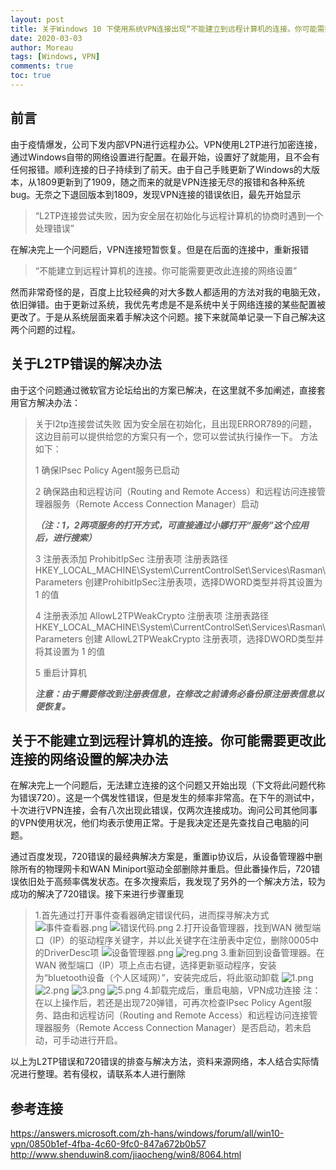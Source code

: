 ```yaml
---
layout: post
title: 关于Windows 10 下使用系统VPN连接出现“不能建立到远程计算机的连接。你可能需要更改此连接的网络设置”的解决方案
date: 2020-03-03
author: Moreau
tags: [Windows, VPN]
comments: true
toc: true
---
```


## 前言
由于疫情爆发，公司下发内部VPN进行远程办公。VPN使用L2TP进行加密连接，通过Windows自带的网络设置进行配置。在最开始，设置好了就能用，且不会有任何报错。顺利连接的日子持续到了前天。由于自己手贱更新了Windows的大版本，从1809更新到了1909，随之而来的就是VPN连接无尽的报错和各种系统bug。无奈之下退回版本到1809，发现VPN连接的错误依旧，最先开始显示
> “L2TP连接尝试失败，因为安全层在初始化与远程计算机的协商时遇到一个处理错误”

在解决完上一个问题后，VPN连接短暂恢复。但是在后面的连接中，重新报错
> “不能建立到远程计算机的连接。你可能需要更改此连接的网络设置”

然而非常奇怪的是，百度上比较经典的对大多数人都适用的方法对我的电脑无效，依旧弹错。由于更新过系统，我优先考虑是不是系统中关于网络连接的某些配置被更改了。于是从系统层面来着手解决这个问题。接下来就简单记录一下自己解决这两个问题的过程。



## 关于L2TP错误的解决办法

由于这个问题通过微软官方论坛给出的方案已解决，在这里就不多加阐述，直接套用官方解决办法：

> 关于l2tp连接尝试失败 因为安全层在初始化，且出现ERROR789的问题，这边目前可以提供给您的方案只有一个，您可以尝试执行操作一下。 方法如下：
>
> 1 确保IPsec Policy Agent服务已启动
>
> 2 确保路由和远程访问（Routing and Remote Access）和远程访问连接管理器服务（Remote Access Connection Manager）启动
>
> ***（注：1，2两项服务的打开方式，可直接通过小娜打开“服务”这个应用后，进行搜索）***
>
> 3 注册表添加 ProhibitIpSec 注册表项
> 注册表路径HKEY_LOCAL_MACHINE\System\CurrentControlSet\Services\Rasman\Parameters
> 创建ProhibitIpSec注册表项，选择DWORD类型并将其设置为 1 的值
>
> 4 注册表添加 AllowL2TPWeakCrypto 注册表项 
> 注册表路径HKEY_LOCAL_MACHINE\System\CurrentControlSet\Services\Rasman\Parameters
> 创建 AllowL2TPWeakCrypto 注册表项，选择DWORD类型并将其设置为 1 的值
>
> 5 重启计算机
>
> ***注意：由于需要修改到注册表信息，在修改之前请务必备份原注册表信息以便恢复。***



## 关于不能建立到远程计算机的连接。你可能需要更改此连接的网络设置的解决办法

在解决完上一个问题后，无法建立连接的这个问题又开始出现（下文将此问题代称为错误720）。这是一个偶发性错误，但是发生的频率非常高。在下午的测试中，十次进行VPN连接，会有八次出现此错误，仅两次连接成功。询问公司其他同事的VPN使用状况，他们均表示使用正常。于是我决定还是先查找自己电脑的问题。

通过百度发现，720错误的最经典解决方案是，重置ip协议后，从设备管理器中删除所有的物理网卡和WAN Miniport驱动全部删除并重启。但此番操作后，720错误依旧处于高频率偶发状态。在多次搜索后，我发现了另外的一个解决方法，较为成功的解决了720错误。接下来进行步骤重现

> 1.首先通过打开事件查看器确定错误代码，进而探寻解决方式
> ![事件查看器.png](https://i.loli.net/2020/03/04/Rq5ybYZGrSHL6e1.png)
> ![错误代码.png](https://i.loli.net/2020/03/04/St3lBV1TsiYKAqd.png)
> 2.打开设备管理器，找到WAN 微型端口（IP）的驱动程序关键字，并以此关键字在注册表中定位，删除0005中的DriverDesc项
> ![设备管理器.png](https://i.loli.net/2020/03/04/pQJCBAUSYsxlZIX.png)
> ![reg.png](https://i.loli.net/2020/03/04/ClwD78QINGSRb3g.png)
> 3.重新回到设备管理器。在WAN 微型端口（IP）项上点击右键，选择更新驱动程序，安装为“bluetooth设备（个人区域网）”，安装完成后，将此驱动卸载
> ![1.png](https://i.loli.net/2020/03/04/WyUS6vVLYDJuFx4.png)
> ![2.png](https://i.loli.net/2020/03/04/IF5aCTOstyoGDjq.png)
> ![3.png](https://i.loli.net/2020/03/04/1DrIxC9iSZ58sXo.png)
> ![5.png](https://i.loli.net/2020/03/04/AfKeGTdXiUC3MOL.png)
> 4.卸载完成后，重启电脑，VPN成功连接
> 注：在以上操作后，若还是出现720弹错，可再次检查IPsec Policy Agent服务、路由和远程访问（Routing and Remote Access）和远程访问连接管理器服务（Remote Access Connection Manager）是否启动，若未启动，可手动进行开启。

以上为L2TP错误和720错误的排查与解决方法，资料来源网络，本人结合实际情况进行整理。若有侵权，请联系本人进行删除



## 参考连接
<https://answers.microsoft.com/zh-hans/windows/forum/all/win10-vpn/0850b1ef-4fba-4c60-9fc0-847a672b0b57>
<http://www.shenduwin8.com/jiaocheng/win8/8064.html>